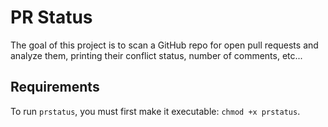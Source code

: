 # PR Status

The goal of this project is to scan a GitHub repo for open pull requests
and analyze them, printing their conflict status, number of comments, etc...


## Requirements

To run `prstatus`, you must first make it executable: `chmod +x prstatus`.

